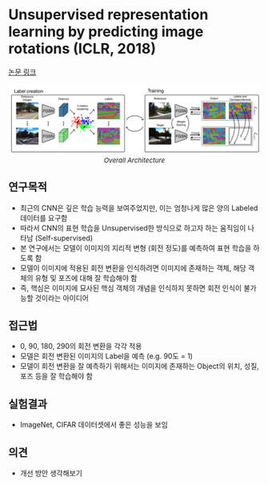 # Unsupervised representation learning by predicting image rotations (ICLR, 2018)

[논문 링크](https://arxiv.org/abs/1803.07728)

<p align="center">
    <img width="600" alt='fig1' src="./img/01_06_01.png?raw=true"></br>
    <em><font size=2>Overall Architecture</font></em>
</p>

## 연구목적
- 최근의 CNN은 깊은 학습 능력을 보여주었지만, 이는 엄청나게 많은 양의 Labeled 데이터를 요구함 
- 따라서 CNN의 표현 학습을 Unsupervised한 방식으로 하고자 하는 움직임이 나타남 (Self-supervised) 
- 본 연구에서는 모델이 이미지의 지리적 변형 (회전 정도)를 예측하여 표현 학습을 하도록 함 
- 모델이 이미지에 적용된 회전 변환을 인식하려면 이미지에 존재하는 객체, 해당 객체의 유형 및 포즈에 대해 잘 학습해야 함 
- 즉, 핵심은 이미지에 묘사된 핵심 객체의 개념을 인식하지 못하면 회전 인식이 불가능할 것이라는 아이디어 

## 접근법
- 0, 90, 180, 290의 회전 변환을 각각 적용 
- 모델은 회전 변환된 이미지의 Label을 예측 (e.g. 90도 = 1) 
- 모델이 회전 변환을 잘 예측하기 위해서는 이미지에 존재하는 Object의 위치, 성질, 포즈 등을 잘 학습해야 함 

## 실험결과
- ImageNet, CIFAR 데이터셋에서 좋은 성능을 보임 

## 의견
- 개선 방안 생각해보기